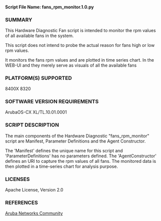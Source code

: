 #### Script File Name: fans\_rpm\_monitor.1.0.py

### SUMMARY
This Hardware Diagnostic Fan script is intended to monitor the rpm values of all available fans in the system.

This script does not intend to probe the actual reason for fans high or low rpm values.

It monitors the fans rpm values and are plotted in time series chart. In the WEB-UI and they merely serve as visuals of all the available fans

### PLATFORM(S) SUPPORTED
8400X
8320

### SOFTWARE VERSION REQUIREMENTS
ArubaOS-CX XL/TL.10.01.0001

### SCRIPT DESCRIPTION
The main components of the Hardware Diagnostic "fans_rpm_monitor" script are Manifest, Parameter Definitions and the Agent Constructor.   

The  'Manifest' defines the unique name for this script and 'ParameterDefinitions' has no parameters defined. The 'AgentConstructor' defines an URI to capture the rpm values of all fans. The monitored data is then plotted in a time-series chart for analysis purpose.


### LICENSES
Apache License, Version 2.0

### REFERENCES
[Aruba Networks Community](http://community.arubanetworks.com/t5/Network-Analytic-Engine/ct-p/NetworkAnalyticEngine)
